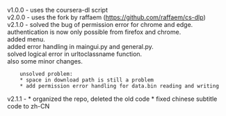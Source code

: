 v1.0.0 - uses the coursera-dl script  
v2.0.0 - uses the fork by raffaem (https://github.com/raffaem/cs-dlp)  
v2.1.0 - solved the bug of permission error for chrome and edge.   
        authentication is now only possible from firefox and chrome.  
        added menu.  
        added error handling in maingui.py and general.py.  
        solved logical error in urltoclassname function.  
        also some minor changes.  

        unsolved problem:  
        * space in download path is still a problem  
        * add permission error handling for data.bin reading and writing

v2.1.1 - 
        * organized the repo, deleted the old code
        * fixed chinese subtitle code to zh-CN
        